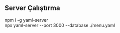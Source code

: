 
## Server Çalıştırma

npm i -g yaml-server <br/>
npx yaml-server --port 3000 --database ./menu.yaml
